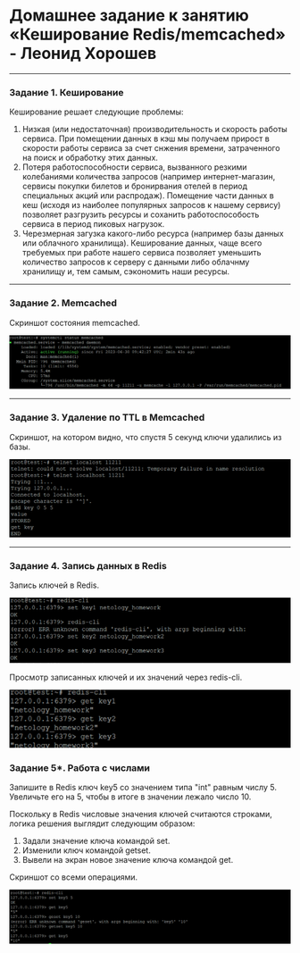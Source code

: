 # Домашнее задание к занятию «Кеширование Redis/memcached» - Леонид Хорошев

---

### Задание 1. Кеширование 

Кеширование решает следующие проблемы:
1. Низкая (или недостаточная) производительность и скорость работы сервиса.
   При помещении данных в кэш мы получаем прирост в скорости работы сервиса за счет снжения времени, затраченного на поиск и обработку этих данных.
2. Потеря работоспособности сервиса, вызванного резкими колебаниями количества запросов (например интернет-магазин, сервисы покупки билетов и бронирвания отелей в период специальных акций или распродаж).
   Помещение части данных в кеш (исходя из наиболее популярных запросов к нашему сервису) позволяет разгрузить ресурсы и соханить работоспособость сервиса в период пиковых нагрузок.
3. Черезмерная загузка какого-либо ресурса (например базы данных или облачного хранилища).
   Кеширование данных, чаще всего требуемых при работе нашего сервиса позволяет уменьшить количество запросов к серверу с данными либо облачнму хранилищу и, тем самым, сэкономить наши ресурсы.  

---

### Задание 2. Memcached

Скриншот состояния memcached.

![alt text](https://github.com/LeonidKhoroshev/databases/blob/main/cash/memcached.2.1.png)

---

### Задание 3. Удаление по TTL в Memcached

Скриншот, на котором видно, что спустя 5 секунд ключи удалились из базы.

![alt text](https://github.com/LeonidKhoroshev/databases/blob/main/cash/memcached.3.1.png)

---

### Задание 4. Запись данных в Redis

Запись ключей в Redis.

![alt text](https://github.com/LeonidKhoroshev/databases/blob/main/cash/redis.4.1.png)

Просмотр записанных ключей и их значений через redis-cli.

![alt text](https://github.com/LeonidKhoroshev/databases/blob/main/cash/redis.4.2.png)


### Задание 5*. Работа с числами 

Запишите в Redis ключ key5 со значением типа "int" равным числу 5. Увеличьте его на 5, чтобы в итоге в значении лежало число 10.

Поскольку в Redis числовые значения ключей считаются строками, логика решения выглядит следующим образом:
1. Задали значение ключа командой set.
2. Изменили ключ командой getset.
3. Вывели на экран новое значение ключа командой get.

Cкриншот со всеми операциями.

 ![alt text](https://github.com/LeonidKhoroshev/databases/blob/main/cash/redis.5.png)
